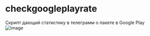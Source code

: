 # checkgoogleplayrate
Скрипт дающий статистику в телеграмм о пакете в Google Play  
![image](https://user-images.githubusercontent.com/40400854/154441281-5183c33f-3c0b-4142-8b4b-d40d8f44b44c.png)
